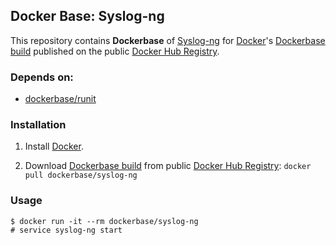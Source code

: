 ## Docker Base: Syslog-ng


This repository contains **Dockerbase** of [Syslog-ng](http://www.syslog-ng.org/) for [Docker](https://www.docker.com/)'s [Dockerbase build](https://registry.hub.docker.com/u/dockerbase/syslog-ng/) published on the public [Docker Hub Registry](https://registry.hub.docker.com/).


### Depends on:

* [dockerbase/runit](https://registry.hub.docker.com/u/dockerbase/runit/)


### Installation

1. Install [Docker](https://docs.docker.com/installation/).

2. Download [Dockerbase build](https://registry.hub.docker.com/u/dockerbase/syslog-ng/) from public [Docker Hub Registry](https://registry.hub.docker.com/): `docker pull dockerbase/syslog-ng`


### Usage

    $ docker run -it --rm dockerbase/syslog-ng
    # service syslog-ng start
